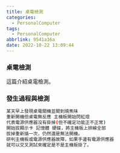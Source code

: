 ```yaml
---
title: 桌電檢測
categories:
  - PersonalComputer
tags:
  - PersonalComputer
abbrlink: 9541a16a
date: 2022-10-22 13:09:44
---
```

### 桌電檢測
<!--more-->
這篇介紹桌電檢測。

### 發生過程與檢測
```sh
某天早上發現桌電關機並聞到燒焦味
重新開機但桌電無反應 主機板開始閃紅燈
代表電源供應器沒有掛掉(但不確定功能正不正常)
開始拔顯示卡 記憶體 硬碟，將主機板上排線全部
拔掉重新插一次，仍然還是無法開機。
研判主機板或電源供應器故障，如果手邊有電源供應器
就可以交叉測試來確定是不是主機板掛了。
```